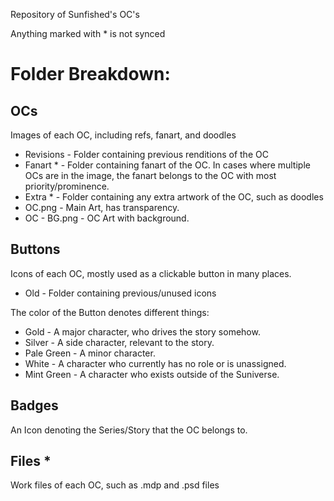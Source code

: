 Repository of Sunfished's OC's

Anything marked with * is not synced
# Folder Breakdown:

## OCs
Images of each OC, including refs, fanart, and doodles
- Revisions - Folder containing previous renditions of the OC
- Fanart * - Folder containing fanart of the OC. In cases where multiple OCs are in the image, the fanart belongs to the OC with most priority/prominence.
- Extra * - Folder containing any extra artwork of the OC, such as doodles
- OC.png - Main Art, has transparency.
- OC - BG.png - OC Art with background.
## Buttons
Icons of each OC, mostly used as a clickable button in many places.
- Old - Folder containing previous/unused icons

The color of the Button denotes different things:
- Gold - A major character, who drives the story somehow.
- Silver - A side character, relevant to the story.
- Pale Green - A minor character.
- White - A character who currently has no role or is unassigned.
- Mint Green - A character who exists outside of the Suniverse.
## Badges
An Icon denoting the Series/Story that the OC belongs to.


## Files *
Work files of each OC, such as .mdp and .psd files
